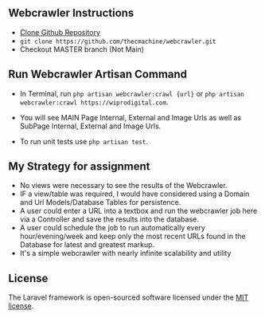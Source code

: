 ## Webcrawler Instructions

- [Clone Github Repository](https://github.com/thecmachine/webcrawler)
- ```git clone https://github.com/thecmachine/webcrawler.git```
- Checkout MASTER branch (Not Main)

## Run Webcrawler Artisan Command

- In Terminal, run ```php artisan webcrawler:crawl {url}``` or ```php artisan webcrawler:crawl https://wiprodigital.com```.
- You will see MAIN Page Internal, External and Image Urls as well as SubPage Internal, External and Image Urls.

- To run unit tests use ```php artisan test```.

## My Strategy for assignment
- No views were necessary to see the results of the Webcrawler.
- IF a view/table was required, I would have considered using a Domain and Url Models/Database Tables for persistence.
- A user could enter a URL into a textbox and run the webcrawler job here via a Controller and save the results into the database.
- A user could schedule the job to run automatically every hour/evening/week and keep only the most recent URLs found in the Database for latest and greatest markup.
- It's a simple webcrawler with nearly infinite scalability and utility

## License

The Laravel framework is open-sourced software licensed under the [MIT license](https://opensource.org/licenses/MIT).
